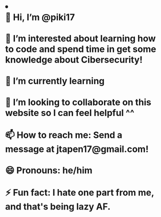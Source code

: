 <html>
  <h1>
    <li>
     <br>👋 Hi, I’m @piki17<br>
      <br>👀 I’m interested about learning how to code and spend time in get some knowledge about Cibersecurity!<br>
      <br>🌱 I’m currently learning <br>
      <br>💞️ I’m looking to collaborate on this website so I can feel helpful ^^<br>
      <br>📫 How to reach me: Send a message at jtapen17@gmail.com!<br> 
      <br>😄 Pronouns: he/him<br>
      <br>⚡ Fun fact: I hate one part from me, and that's being lazy AF.<br>
    </li>
  </h1>
</html>



<!---
piki17/piki17 is a ✨ special ✨ repository because its `README.md` (this file) appears on your GitHub profile.
You can click the Preview link to take a look at your changes.
--->
